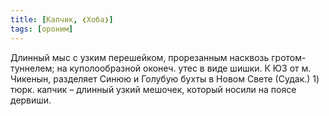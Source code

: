 ```yaml
---
title: [Капчик, ❮Хоба❯]
tags: [ороним]
---
```


Длинный мыс с узким перешейком, прорезанным насквозь гротом-туннелем; на
куполообразной оконеч. утес в виде шишки. К ЮЗ от м. Чикенын, разделяет Синюю и
Голубую бухты в Новом Свете (Судак.) 1) тюрк. капчик – длинный узкий мешочек,
который носили на поясе дервиши.
